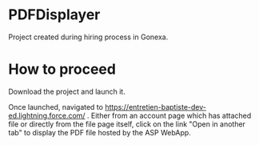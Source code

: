 # PDFDisplayer
Project created during hiring process in Gonexa.

# How to proceed
Download the project and launch it.

Once launched, navigated to https://entretien-baptiste-dev-ed.lightning.force.com/ .
Either from an account page which has attached file or directly from the file page itself, click on the link "Open in another tab" to display the PDF file hosted by the ASP WebApp.
